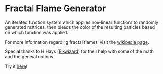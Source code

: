 # Fractal Flame Generator 
An iterated function system which applies non-linear functions to randomly generated matrices, then blends the color of the resulting particles based on which function was applied.

For more information regarding fractal flames, visit the [wikipedia page](https://en.wikipedia.org/wiki/Fractal_flame).

Special thanks to H Hays ([Elkwizard](https://www.github.com/Elkwizard)) for their help with some of the math and the general notions.

Try it [here](https://xentempest.github.io/FractalFlame/FractalFlame.html)!
